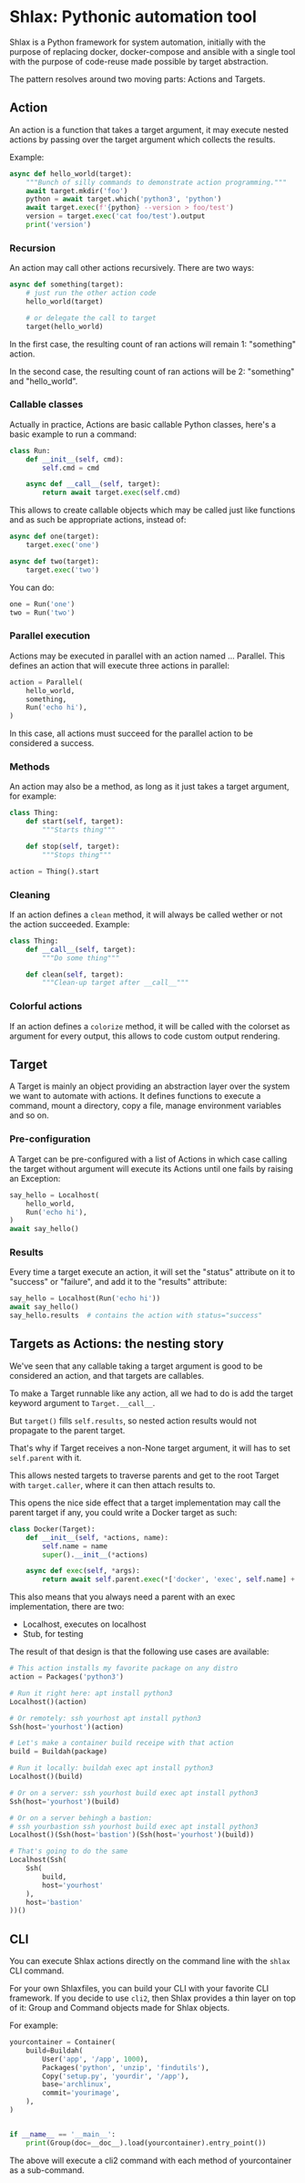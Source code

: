 # Shlax: Pythonic automation tool

Shlax is a Python framework for system automation, initially with the purpose
of replacing docker, docker-compose and ansible with a single tool with the
purpose of code-reuse made possible by target abstraction.

The pattern resolves around two moving parts: Actions and Targets.

## Action

An action is a function that takes a target argument, it may execute nested
actions by passing over the target argument which collects the results.

Example:

```python
async def hello_world(target):
    """Bunch of silly commands to demonstrate action programming."""
    await target.mkdir('foo')
    python = await target.which('python3', 'python')
    await target.exec(f'{python} --version > foo/test')
    version = target.exec('cat foo/test').output
    print('version')
```

### Recursion

An action may call other actions recursively. There are two ways:

```python
async def something(target):
    # just run the other action code
    hello_world(target)

    # or delegate the call to target
    target(hello_world)
```

In the first case, the resulting count of ran actions will remain 1:
"something" action.

In the second case, the resulting count of ran actions will be 2: "something"
and "hello_world".

### Callable classes

Actually in practice, Actions are basic callable Python classes, here's a basic
example to run a command:

```python
class Run:
    def __init__(self, cmd):
        self.cmd = cmd

    async def __call__(self, target):
        return await target.exec(self.cmd)
```

This allows to create callable objects which may be called just like functions
and as such be appropriate actions, instead of:

```python
async def one(target):
    target.exec('one')

async def two(target):
    target.exec('two')
```

You can do:

```python
one = Run('one')
two = Run('two')
```

### Parallel execution

Actions may be executed in parallel with an action named ... Parallel. This
defines an action that will execute three actions in parallel:

```python
action = Parallel(
    hello_world,
    something,
    Run('echo hi'),
)
```

In this case, all actions must succeed for the parallel action to be considered
a success.

### Methods

An action may also be a method, as long as it just takes a target argument, for
example:

```python
class Thing:
    def start(self, target):
        """Starts thing"""

    def stop(self, target):
        """Stops thing"""

action = Thing().start
```

### Cleaning

If an action defines a `clean` method, it will always be called wether or not
the action succeeded. Example:

```python
class Thing:
    def __call__(self, target):
        """Do some thing"""

    def clean(self, target):
        """Clean-up target after __call__"""
```

### Colorful actions

If an action defines a `colorize` method, it will be called with the colorset
as argument for every output, this allows to code custom output rendering.

## Target

A Target is mainly an object providing an abstraction layer over the system we
want to automate with actions. It defines functions to execute a command, mount
a directory, copy a file, manage environment variables and so on.

### Pre-configuration

A Target can be pre-configured with a list of Actions in which case calling the
target without argument will execute its Actions until one fails by raising an
Exception:

```python
say_hello = Localhost(
    hello_world,
    Run('echo hi'),
)
await say_hello()
```

### Results

Every time a target execute an action, it will set the "status" attribute on it
to "success" or "failure", and add it to the "results" attribute:

```python
say_hello = Localhost(Run('echo hi'))
await say_hello()
say_hello.results  # contains the action with status="success"
```

## Targets as Actions: the nesting story

We've seen that any callable taking a target argument is good to be considered
an action, and that targets are callables.

To make a Target runnable like any action, all we had to do is add the target
keyword argument to `Target.__call__`.

But `target()` fills `self.results`, so nested action results would not
propagate to the parent target.

That's why if Target receives a non-None target argument, it will has to set
`self.parent` with it.

This allows nested targets to traverse parents and get to the root Target
with `target.caller`, where it can then attach results to.

This opens the nice side effect that a target implementation may call the
parent target if any, you could write a Docker target as such:

```python
class Docker(Target):
    def __init__(self, *actions, name):
        self.name = name
        super().__init__(*actions)

    async def exec(self, *args):
        return await self.parent.exec(*['docker', 'exec', self.name] + args)
```

This also means that you always need a parent with an exec implementation,
there are two:

- Localhost, executes on localhost
- Stub, for testing

The result of that design is that the following use cases are available:

```python
# This action installs my favorite package on any distro
action = Packages('python3')

# Run it right here: apt install python3
Localhost()(action)

# Or remotely: ssh yourhost apt install python3
Ssh(host='yourhost')(action)

# Let's make a container build receipe with that action
build = Buildah(package)

# Run it locally: buildah exec apt install python3
Localhost()(build)

# Or on a server: ssh yourhost build exec apt install python3
Ssh(host='yourhost')(build)

# Or on a server behingh a bastion:
# ssh yourbastion ssh yourhost build exec apt install python3
Localhost()(Ssh(host='bastion')(Ssh(host='yourhost')(build))

# That's going to do the same
Localhost(Ssh(
    Ssh(
        build,
        host='yourhost'
    ),
    host='bastion'
))()
```

## CLI

You can execute Shlax actions directly on the command line with the `shlax` CLI
command.

For your own Shlaxfiles, you can build your CLI with your favorite CLI
framework. If you decide to use `cli2`, then Shlax provides a thin layer on top
of it: Group and Command objects made for Shlax objects.

For example:

```python
yourcontainer = Container(
    build=Buildah(
        User('app', '/app', 1000),
        Packages('python', 'unzip', 'findutils'),
        Copy('setup.py', 'yourdir', '/app'),
        base='archlinux',
        commit='yourimage',
    ),
)


if __name__ == '__main__':
    print(Group(doc=__doc__).load(yourcontainer).entry_point())
```

The above will execute a cli2 command with each method of yourcontainer as a
sub-command.
